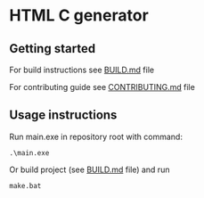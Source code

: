 # HTML C generator

## Getting started

For build instructions see [BUILD.md](./BUILD.md) file

For contributing guide see [CONTRIBUTING.md](./CONTRIBUTING.md) file

## Usage instructions

Run main.exe in repository root with command:

```shell
.\main.exe
```

Or build project (see [BUILD.md](./BUILD.md) file) and run

```shell
make.bat
```

